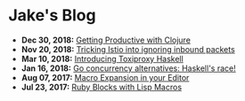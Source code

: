 # Jake's Blog

- **Dec 30, 2018:** [Getting Productive with Clojure](articles/getting-productive-with-clojure.md)
- **Nov 20, 2018:** [Tricking Istio into ignoring inbound packets](articles/tricking-istio-with-iptables.md)
- **Mar 10, 2018:** [Introducing Toxiproxy Haskell](articles/introducing-toxiproxy-haskell.md)
- **Jan 16, 2018:** [Go concurrency alternatives: Haskell's race!](articles/go-concurrency-alternatives.md)
- **Aug 07, 2017:** [Macro Expansion in your Editor](articles/macro-expansion-with-slime.md)
- **Jul 23, 2017:** [Ruby Blocks with Lisp Macros](articles/ruby-blocks-with-lisp-macros.md)
